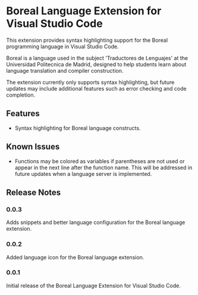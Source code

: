 # Boreal Language Extension for Visual Studio Code

This extension provides syntax highlighting support for the Boreal programming language in Visual Studio Code.

Boreal is a language used in the subject 'Traductores de Lenguajes' at the Universidad Politecnica de Madrid, designed to help students learn about language translation and compiler construction.

The extension currently only supports syntax highlighting, but future updates may include additional features such as error checking and code completion.

## Features

- Syntax highlighting for Boreal language constructs.

## Known Issues

- Functions may be colored as variables if parentheses are not used or appear in the next line after the function name. This will be addressed in future updates when a language server is implemented.

## Release Notes

### 0.0.3

Adds snippets and better language configuration for the Boreal language extension.

### 0.0.2

Added language icon for the Boreal language extension.

### 0.0.1

Initial release of the Boreal Language Extension for Visual Studio Code.
